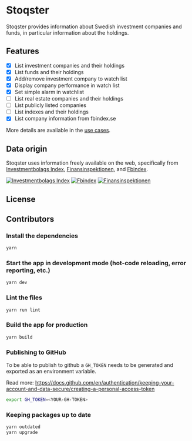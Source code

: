 # Stoqster

Stoqster provides information about Swedish investment companies and funds, in particular information about the holdings.

## Features

- [x] List investment companies and their holdings
- [x] List funds and their holdings
- [x] Add/remove investment company to watch list
- [x] Display company performance in watch list
- [x] Set simple alarm in watchlist
- [ ] List real estate companies and their holdings
- [ ] List publicly listed companies
- [ ] List indexes and their holdings
- [x] List company information from fbindex.se

More details are available in the [use cases](USECASES.md).

## Data origin
Stoqster uses information freely available on the web, specifically from [Investmentbolags Index](https://ibindex.se), [Finansinspektionen](https://www.fi.se/sv/vara-register/fondinnehav-per-kvartal/), and [Fbindex](https://www.fbindex.se).

[![Investmentbolags Index](https://ibindex.se/ibi/assets/images/logo.png)](https://ibindex.se)
[![Fbindex](https://www.fbindex.se/fbi/assets/images/logo.png)](https://www.fbindex.se)
[![Finansinspektionen](https://www.fi.se/static/gfx/images/fi-logotyp.svg)](https://www.fi.se/sv/vara-register/fondinnehav-per-kvartal/)

## License

## Contributors

### Install the dependencies
```bash
yarn
```

### Start the app in development mode (hot-code reloading, error reporting, etc.)
```bash
yarn dev
```

### Lint the files
```bash
yarn run lint
```

### Build the app for production
```bash
yarn build
```

### Publishing to GitHub
To be able to publish to github a `GH_TOKEN` needs to be generated and exported as an environment variable.

Read more: https://docs.github.com/en/authentication/keeping-your-account-and-data-secure/creating-a-personal-access-token

```bash
export GH_TOKEN=<YOUR-GH-TOKEN>
```

### Keeping packages up to date
```bash
yarn outdated
yarn upgrade
```
